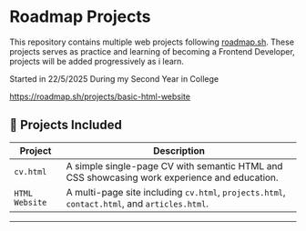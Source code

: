 # Roadmap Projects
This repository contains multiple web projects following [roadmap.sh](https://roadmap.sh/). These projects serves as practice and learning of becoming a Frontend Developer, projects will be added progressively as i learn.

Started  in 22/5/2025 During my Second Year in College

https://roadmap.sh/projects/basic-html-website

## 📁 Projects Included

| Project         | Description                                                                                  | 
|-----------------|----------------------------------------------------------------------------------------------|
| `cv.html`       | A simple single-page CV with semantic HTML and CSS showcasing work experience and education. |
| `HTML Website`  | A multi-page site including `cv.html`, `projects.html`, `contact.html`, and `articles.html`. |
__________________________________________________________________________________________________________________

